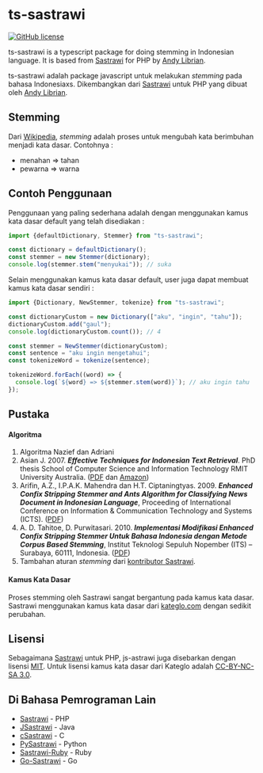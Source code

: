 # ts-sastrawi

[![GitHub license](https://img.shields.io/github/license/juaan/ts-sastrawi)](https://github.com/juaan/ts-sastrawi/blob/master/LICENSE)

ts-sastrawi is a typescript package for doing stemming in Indonesian language. It is based from [Sastrawi](https://github.com/sastrawi/sastrawi) for PHP by [Andy Librian](https://github.com/andylibrian).

ts-sastrawi adalah package javascript untuk melakukan _stemming_ pada bahasa Indonesiaxs. Dikembangkan dari [Sastrawi](https://github.com/sastrawi/sastrawi) untuk PHP yang dibuat oleh [Andy Librian](https://github.com/andylibrian).

## Stemming

Dari [Wikipedia](https://en.wikipedia.org/wiki/Stemming), _stemming_ adalah proses untuk mengubah kata berimbuhan menjadi kata dasar. Contohnya :

- menahan => tahan
- pewarna => warna

## Contoh Penggunaan

Penggunaan yang paling sederhana adalah dengan menggunakan kamus kata dasar default yang telah disediakan :

```javascript
import {defaultDictionary, Stemmer} from "ts-sastrawi";

const dictionary = defaultDictionary();
const stemmer = new Stemmer(dictionary);
console.log(stemmer.stem("menyukai")); // suka
```

Selain menggunakan kamus kata dasar default, user juga dapat membuat kamus kata dasar sendiri :

```javascript
import {Dictionary, NewStemmer, tokenize} from "ts-sastrawi";

const dictionaryCustom = new Dictionary(["aku", "ingin", "tahu"]);
dictionaryCustom.add("gaul");
console.log(dictionaryCustom.count()); // 4

const stemmer = NewStemmer(dictionaryCustom);
const sentence = "aku ingin mengetahui";
const tokenizeWord = tokenize(sentence);

tokenizeWord.forEach((word) => {
  console.log(`${word} => ${stemmer.stem(word)}`); // aku ingin tahu
});
```

## Pustaka

#### Algoritma

1. Algoritma Nazief dan Adriani
2. Asian J. 2007. **_Effective Techniques for Indonesian Text Retrieval_**. PhD thesis School of Computer Science and Information Technology RMIT University Australia. ([PDF](http://researchbank.rmit.edu.au/eserv/rmit:6312/Asian.pdf) dan [Amazon](https://www.amazon.com/Effective-Techniques-Indonesian-Text-Retrieval/dp/3639021649))
3. Arifin, A.Z., I.P.A.K. Mahendra dan H.T. Ciptaningtyas. 2009. **_Enhanced Confix Stripping Stemmer and Ants Algorithm for Classifying News Document in Indonesian Language_**, Proceeding of International Conference on Information & Communication Technology and Systems (ICTS). ([PDF](http://personal.its.ac.id/files/pub/2623-agusza-baru%2021%20d%20VIP%20enhanced-confix-stripping-stem.pdf))
4. A. D. Tahitoe, D. Purwitasari. 2010. **_Implementasi Modifikasi Enhanced Confix Stripping Stemmer Untuk Bahasa Indonesia dengan Metode Corpus Based Stemming_**, Institut Teknologi Sepuluh Nopember (ITS) – Surabaya, 60111, Indonesia. ([PDF](http://digilib.its.ac.id/public/ITS-Undergraduate-14255-paperpdf.pdf))
5. Tambahan aturan _stemming_ dari [kontributor Sastrawi](https://github.com/sastrawi/sastrawi/graphs/contributors).

#### Kamus Kata Dasar

Proses stemming oleh Sastrawi sangat bergantung pada kamus kata dasar. Sastrawi menggunakan kamus kata dasar dari [kateglo.com](http://kateglo.com) dengan sedikit perubahan.

## Lisensi

Sebagaimana [Sastrawi](https://github.com/sastrawi/sastrawi) untuk PHP, js-astrawi juga disebarkan dengan lisensi [MIT](http://choosealicense.com/licenses/mit/). Untuk lisensi kamus kata dasar dari Kateglo adalah [CC-BY-NC-SA 3.0](https://github.com/ivanlanin/kateglo#lisensi-isi).

## Di Bahasa Pemrograman Lain

- [Sastrawi](https://github.com/sastrawi/sastrawi) - PHP
- [JSastrawi](https://github.com/jsastrawi/jsastrawi) - Java
- [cSastrawi](https://github.com/mohangk/c_sastrawi) - C
- [PySastrawi](https://github.com/har07/PySastrawi) - Python
- [Sastrawi-Ruby](https://github.com/meisyal/sastrawi-ruby) - Ruby
- [Go-Sastrawi](https://github.com/RadhiFadlillah/go-sastrawi) - Go
